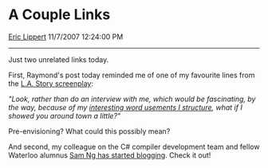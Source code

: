 # A Couple Links

[Eric Lippert](https://social.msdn.microsoft.com/profile/Eric%20Lippert) 11/7/2007 12:24:00 PM

-----

Just two unrelated links today.

First, Raymond's post today reminded me of one of my favourite lines from the [L.A. Story screenplay](http://www.amazon.com/L-Story-Roxanne-Screenplays/dp/0802135129):

*"Look, rather than do an interview with me, which would be fascinating, by the way, because of my* [*interesting word usements I structure*](http://blogs.msdn.com/oldnewthing/archive/2007/11/07/5948256.aspx)*, what if I showed you around town a little?"*

Pre-envisioning? What could this possibly mean?

And second, my colleague on the C\# compiler development team and fellow Waterloo alumnus [Sam Ng has started blogging](http://blogs.msdn.com/samng/). Check it out\!

